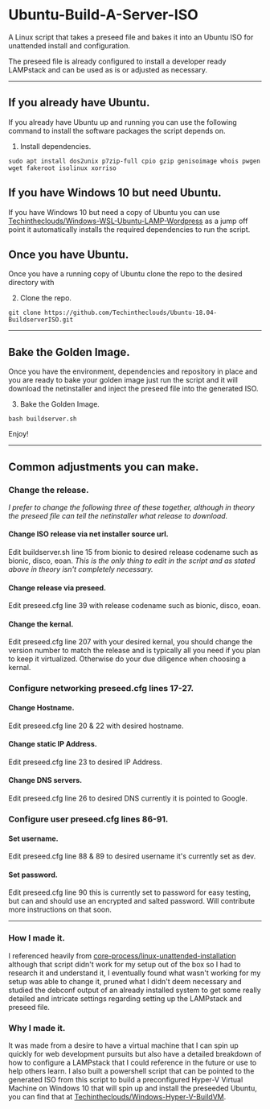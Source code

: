 # Ubuntu-Build-A-Server-ISO
A Linux script that takes a preseed file and bakes it into an Ubuntu ISO for unattended install and configuration.

The preseed file is already configured to install a developer ready LAMPstack and can be used as is or adjusted as necessary.
***

## If you already have Ubuntu.
If you already have Ubuntu up and running you can use the following command to install the software packages the script depends on.

1. Install dependencies.
```
sudo apt install dos2unix p7zip-full cpio gzip genisoimage whois pwgen wget fakeroot isolinux xorriso
```


## If you have Windows 10 but need Ubuntu.
If you have Windows 10 but need a copy of Ubuntu you can use [Techintheclouds/Windows-WSL-Ubuntu-LAMP-Wordpress](https://github.com/Techintheclouds/Windows-WSL-Ubuntu-LAMP-Wordpress) as a jump off point it automatically installs the required dependencies to run the script.

## Once you have Ubuntu.
Once you have a running copy of Ubuntu clone the repo to the desired directory with

2. Clone the repo.
```
git clone https://github.com/Techintheclouds/Ubuntu-18.04-BuildserverISO.git
```
***

## Bake the Golden Image.
Once you have the environment, dependencies and repository in place and you are ready to bake your golden image just run the script and it will download the netinstaller and inject the preseed file into the generated ISO.

3. Bake the Golden Image.
```
bash buildserver.sh
```

Enjoy!
***

## Common adjustments you can make.

### Change the release.

*I prefer to change the following three of these together, although in theory the preseed file can tell the netinstaller what release to download.*

#### Change ISO release via net installer source url.

Edit buildserver.sh line 15 from bionic to desired release codename such as bionic, disco, eoan.
*This is the only thing to edit in the script and as stated above in theory isn't completely necessary.*

#### Change release via preseed.

Edit preseed.cfg line 39 with release codename such as bionic, disco, eoan.

#### Change the kernal.

Edit preseed.cfg line 207 with your desired kernal, you should change the version number to match the release and is typically all you need if you plan to keep it virtualized. Otherwise do your due diligence when choosing a kernal.


### Configure networking preseed.cfg lines 17-27.

#### Change Hostname.
Edit preseed.cfg line 20 & 22 with desired hostname.

#### Change static IP Address.
Edit preseed.cfg line 23 to desired IP Address.

#### Change DNS servers.
Edit preseed.cfg line 26 to desired DNS currently it is pointed to Google.

### Configure user preseed.cfg lines 86-91.

#### Set username.
Edit preseed.cfg line 88 & 89 to desired username it's currently set as dev.

#### Set password.
Edit preseed.cfg line 90 this is currently set to password for easy testing, but can and should use an encrypted and salted password. Will contribute more instructions on that soon.
***

### How I made it.
I referenced heavily from [core-process/linux-unattended-installation](https://github.com/core-process/linux-unattended-installation) although that script didn't work for my setup out of the box so I had to research it and understand it, I eventually found what wasn't working for my setup was able to change it, pruned what I didn't deem necessary and studied the debconf output of an already installed system to get some really detailed and intricate settings regarding setting up the LAMPstack and preseed file.


### Why I made it.
It was made from a desire to have a virtual machine that I can spin up quickly for web development pursuits but also have a detailed breakdown of how to configure a LAMPstack that I could reference in the future or use to help others learn. I also built a powershell script that can be pointed to the generated ISO from this script to build a preconfigured Hyper-V Virtual Machine on Windows 10 that will spin up and install the preseeded Ubuntu, you can find that at [Techintheclouds/Windows-Hyper-V-BuildVM](https://github.com/Techintheclouds/Windows-Hyper-V-BuildVM).
